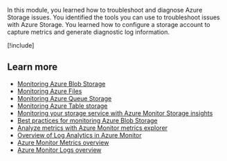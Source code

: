 In this module, you learned how to troubleshoot and diagnose Azure Storage issues. You identified the tools you can use to troubleshoot issues with Azure Storage. You learned how to configure a storage account to capture metrics and generate diagnostic log information. 

[!include[](../../../includes/azure-sandbox-cleanup.md)]

## Learn more

- [Monitoring Azure Blob Storage](/azure/storage/blobs/monitor-blob-storage)
- [Monitoring Azure Files](/azure/storage/files/storage-files-monitoring)
- [Monitoring Azure Queue Storage](/azure/storage/queues/monitor-queue-storage)
- [Monitoring Azure Table storage](/azure/storage/tables/monitor-table-storage)
- [Monitoring your storage service with Azure Monitor Storage insights](/azure/storage/common/storage-insights-overview)
- [Best practices for monitoring Azure Blob Storage](/azure/storage/blobs/blob-storage-monitoring-scenarios)
- [Analyze metrics with Azure Monitor metrics explorer](/azure/azure-monitor/essentials/analyze-metrics)
- [Overview of Log Analytics in Azure Monitor](/azure/azure-monitor/logs/log-analytics-overview)
- [Azure Monitor Metrics overview](/azure/azure-monitor/essentials/data-platform-metrics)
- [Azure Monitor Logs overview](/azure/azure-monitor/logs/data-platform-logs)
